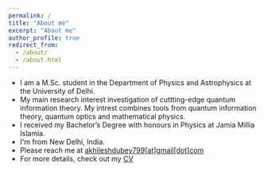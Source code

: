 ```yaml
---
permalink: /
title: "About me"
excerpt: "About me"
author_profile: true
redirect_from: 
  - /about/
  - /about.html
---
```


* I am a M.Sc. student in the Department of Physics and Astrophysics at the University of Delhi.
* My main research interest investigation of cuttting-edge quantum information theory. My intrest combines tools from quantum information theory, quantum optics and mathematical physics.
* I received my Bachelor’s Degree with honours in Physics at Jamia Millia Islamia. 
* I'm from New Delhi, India.
* Please reach me at <a href = "mailto: akhileshdubey799@gmail.com">akhileshdubey799[at]gmail[dot]com</a>
* For more details, check out my [CV]()
